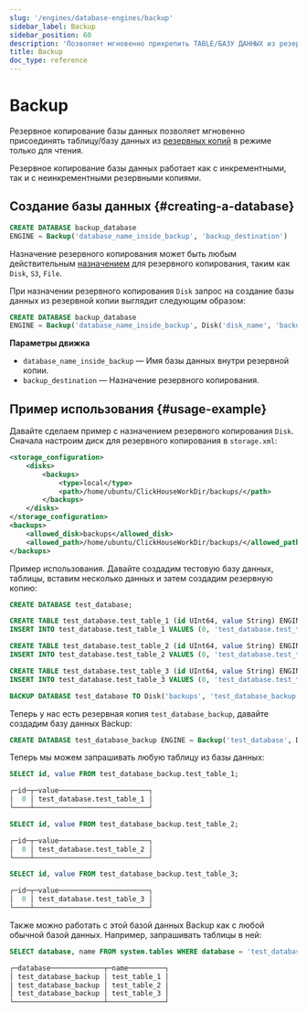 ```yaml
---
slug: '/engines/database-engines/backup'
sidebar_label: Backup
sidebar_position: 60
description: 'Позволяет мгновенно прикрепить TABLE/БАЗУ ДАННЫХ из резервных копий'
title: Backup
doc_type: reference
---
```

# Backup

Резервное копирование базы данных позволяет мгновенно присоединять таблицу/базу данных из [резервных копий](../../operations/backup) в режиме только для чтения.

Резервное копирование базы данных работает как с инкрементными, так и с неинкрементными резервными копиями.

## Создание базы данных {#creating-a-database}

```sql
CREATE DATABASE backup_database
ENGINE = Backup('database_name_inside_backup', 'backup_destination')
```

Назначение резервного копирования может быть любым действительным [назначением](../../operations/backup#configure-a-backup-destination) для резервного копирования, таким как `Disk`, `S3`, `File`.

При назначении резервного копирования `Disk` запрос на создание базы данных из резервной копии выглядит следующим образом:

```sql
CREATE DATABASE backup_database
ENGINE = Backup('database_name_inside_backup', Disk('disk_name', 'backup_name'))
```

**Параметры движка**

- `database_name_inside_backup` — Имя базы данных внутри резервной копии.
- `backup_destination` — Назначение резервного копирования.

## Пример использования {#usage-example}

Давайте сделаем пример с назначением резервного копирования `Disk`. Сначала настроим диск для резервного копирования в `storage.xml`:

```xml
<storage_configuration>
    <disks>
        <backups>
            <type>local</type>
            <path>/home/ubuntu/ClickHouseWorkDir/backups/</path>
        </backups>
    </disks>
</storage_configuration>
<backups>
    <allowed_disk>backups</allowed_disk>
    <allowed_path>/home/ubuntu/ClickHouseWorkDir/backups/</allowed_path>
</backups>
```

Пример использования. Давайте создадим тестовую базу данных, таблицы, вставим несколько данных и затем создадим резервную копию:

```sql
CREATE DATABASE test_database;

CREATE TABLE test_database.test_table_1 (id UInt64, value String) ENGINE=MergeTree ORDER BY id;
INSERT INTO test_database.test_table_1 VALUES (0, 'test_database.test_table_1');

CREATE TABLE test_database.test_table_2 (id UInt64, value String) ENGINE=MergeTree ORDER BY id;
INSERT INTO test_database.test_table_2 VALUES (0, 'test_database.test_table_2');

CREATE TABLE test_database.test_table_3 (id UInt64, value String) ENGINE=MergeTree ORDER BY id;
INSERT INTO test_database.test_table_3 VALUES (0, 'test_database.test_table_3');

BACKUP DATABASE test_database TO Disk('backups', 'test_database_backup');
```

Теперь у нас есть резервная копия `test_database_backup`, давайте создадим базу данных Backup:

```sql
CREATE DATABASE test_database_backup ENGINE = Backup('test_database', Disk('backups', 'test_database_backup'));
```

Теперь мы можем запрашивать любую таблицу из базы данных:

```sql
SELECT id, value FROM test_database_backup.test_table_1;

┌─id─┬─value──────────────────────┐
│  0 │ test_database.test_table_1 │
└────┴────────────────────────────┘

SELECT id, value FROM test_database_backup.test_table_2;

┌─id─┬─value──────────────────────┐
│  0 │ test_database.test_table_2 │
└────┴────────────────────────────┘

SELECT id, value FROM test_database_backup.test_table_3;

┌─id─┬─value──────────────────────┐
│  0 │ test_database.test_table_3 │
└────┴────────────────────────────┘
```

Также можно работать с этой базой данных Backup как с любой обычной базой данных. Например, запрашивать таблицы в ней:

```sql
SELECT database, name FROM system.tables WHERE database = 'test_database_backup':

┌─database─────────────┬─name─────────┐
│ test_database_backup │ test_table_1 │
│ test_database_backup │ test_table_2 │
│ test_database_backup │ test_table_3 │
└──────────────────────┴──────────────┘
```